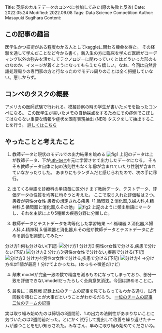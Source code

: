 Title: 英語のカルテデータのコンペに参加してみた(際の失敗と反省)
Date: 2022.05.24
Modified: 2022.06.08
Tags: Data Science Competition
Author: Masayuki Sugihara
Content:

## この記事の趣旨
医学生かつ技術がある程度わかる人としてkaggleに関わる機会を得た。
その経験を通して学んだことなど今から書く。新入生の方に臨床を学んだ医師がコーディング以外の強みを活かしてテクノロジーに関わっていくとはどういった形のものなのか、イメージが着くようになってもらえたら嬉しい。なお、今回は自然言語処理周りの専門家の方と行なったのでモデル周りのことは全く把握していない。悪しからず。

## コンペのタスクの概要
アメリカの医師試験で行われる、模擬診察の時の学生が書いたメモを扱ったコンペになる。
この医学生が書いたメモの自動採点をするためにその症例でこぼしてはならない重要な情報や症状を固有表現抽出 (NER) タスクをして抽出することを行う。
[詳しくはこちら](https://www.kaggle.com/code/yufuin/nbme-japanese/notebook)

## やったことと考えたこと
1. 教師データと現状のモデルでの出力結果を眺める
![fig1]({attach}./images/sugihara_figs/sugiharacompe_fig1.png)
上記のデータは上が教師データ、下が[uth-bert](https://github.com/noroka/uth_bert)を元に学習させて出力したデータになる。
そもそも教師データ自体に何の法則性もなく年齢が含まれていたり性別が含まれていなかったりした。
あまりにもランダムだと感じられたので、次の手に移行。

2. 出てくる単語を診療科の単語毎に区分け
まず教師データ、テストデータ、評価データの性質を均等に均そうと考えた。
ここで取り入れた評価軸は２つ。
患者が男性or女性
患者の想定される疾患「1.循環器,2.消化器,3.婦人科,4.精神科,5.循環器と消化器,6.その他」
![fig2]({attach}./images/sugihara_figs/sugiharacompe_fig2.png)
上記のように頻出単語にマークし、それを主訴により5種類の疾患分野に分類した。

3. 教師データとテストデータを均等化した学習結果
〜1.循環器,2.消化器,3.婦人科,4.精神科,5.循環器と消化器,6.その他が教師データとテストデータに占める割合を調整してみた〜

分け方1:何も分けない(下記)
![分け方1]({attach}./images/sugihara_figs/sugiharacompe_fig3.png)
分け方2:男性or女性で分ける,疾患で分けない(下記)
![分け方2]({attach}./images/sugihara_figs/sugiharacompe_fig4.png)
分け方3:男性or女性で分けない,疾患で分ける(下記)
![分け方3]({attach}./images/sugihara_figs/sugiharacompe_fig5.png)
分け方4:男性or女性で分ける,疾患で分ける(下記)
![分け方4]({attach}./images/sugihara_figs/sugiharacompe_fig6.png)
→分け方4はf1値が最高！分けてよかったね。(めっちゃ微差だけど)

4. 顛末
modelが完全一致の数で精度を測るものになってしまっており、部分一致を評価できないmodelだったらしく全員意気消沈。今回は諦めることに。

5. 最後に：感想戦
記録上位のチームの記事を見てもらってもわかる通り、試行回数を積むことが大事だということがわかるだろう。
[一位のチームの記事](https://www.kaggle.com/competitions/nbme-score-clinical-patient-notes/discussion/323095)
[二位のチームの記事](https://www.kaggle.com/competitions/nbme-score-clinical-patient-notes/discussion/323085)

実は取り組み始めたのは締切の3週間前、1.の出力の法則性があまりないことに気づいたのは2週間前だった。とにかく試行して提出して改善を繰り返せたチームが勝つことを思い知らされた。みなさん、早めに取り組み始めてくださいね。
